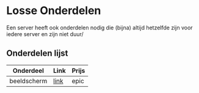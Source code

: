 # Losse Onderdelen

Een server heeft ook onderdelen nodig die (bijna) altijd hetzelfde zijn voor iedere server en zijn niet duur/

## Onderdelen lijst

| Onderdeel | Link | Prijs |
| --- | --- | --- |
| beeldscherm | [link](https://tinyurl.com/rickroll23232) | epic | 
